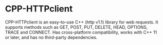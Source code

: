 # CPP-HTTPclient
CPP-HTTPclient is an easy-to-use C++ (http v1.1) library for web requests. It supports methods such as GET, POST, PUT, DELETE, HEAD, OPTIONS, TRACE and CONNECT. Has cross-platform compatibility, works with C++ 11 or later, and has no third-party dependencies.
